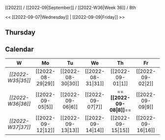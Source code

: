[[2022]] / [[2022-09|September]] / [[2022-W36|Week 36]] / 8th

<< [[2022-09-07|Wednesday]] |  [[2022-09-09|Friday]]   >>︎

## Thursday

## Calendar
| W  | Mo | Tu | We | Th | Fr | Sa | Su |
|:--:|:--:|:--:|:--:|:--:|:--:|:--:|:--:|
| *[[2022-W35\|35]]* | [[2022-08-29\|29]] | [[2022-08-30\|30]] | [[2022-08-31\|31]] | [[2022-09-01\|1]]  | [[2022-09-02\|2]]  | [[2022-09-03\|3]]  | [[2022-09-04\|4]]  |
| *[[2022-W36\|36]]* | [[2022-09-05\|5]]  | [[2022-09-06\|6]]  | [[2022-09-07\|7]]  | ==**[[2022-09-08\|8]]**==  | [[2022-09-09\|9]]  | [[2022-09-10\|10]] | [[2022-09-11\|11]] |
| *[[2022-W37\|37]]* | [[2022-09-12\|12]] | [[2022-09-13\|13]] | [[2022-09-14\|14]] | [[2022-09-15\|15]] | [[2022-09-16\|16]] | [[2022-09-17\|17]] | [[2022-09-18\|18]] |
